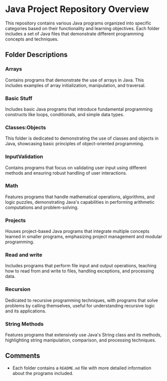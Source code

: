# Java Project Repository Overview

This repository contains various Java programs organized into specific categories based on their functionality and learning objectives. Each folder includes a set of Java files that demonstrate different programming concepts and techniques.

## Folder Descriptions

### Arrays
Contains programs that demonstrate the use of arrays in Java. This includes examples of array initialization, manipulation, and traversal.

### Basic Stuff
Includes basic Java programs that introduce fundamental programming constructs like loops, conditionals, and simple data types.

### Classes:Objects
This folder is dedicated to demonstrating the use of classes and objects in Java, showcasing basic principles of object-oriented programming.

### InputValidation
Contains programs that focus on validating user input using different methods and ensuring robust handling of user interactions.

### Math
Features programs that handle mathematical operations, algorithms, and logic puzzles, demonstrating Java's capabilities in performing arithmetic computations and problem-solving.

### Projects
Houses project-based Java programs that integrate multiple concepts learned in smaller programs, emphasizing project management and modular programming.

### Read and write
Includes programs that perform file input and output operations, teaching how to read from and write to files, handling exceptions, and processing data.

### Recursion
Dedicated to recursive programming techniques, with programs that solve problems by calling themselves, useful for understanding recursive logic and its applications.

### String Methods
Features programs that extensively use Java's String class and its methods, highlighting string manipulation, comparison, and processing techniques.

## Comments

- Each folder contains a `README.md` file with more detailed information about the programs included.
